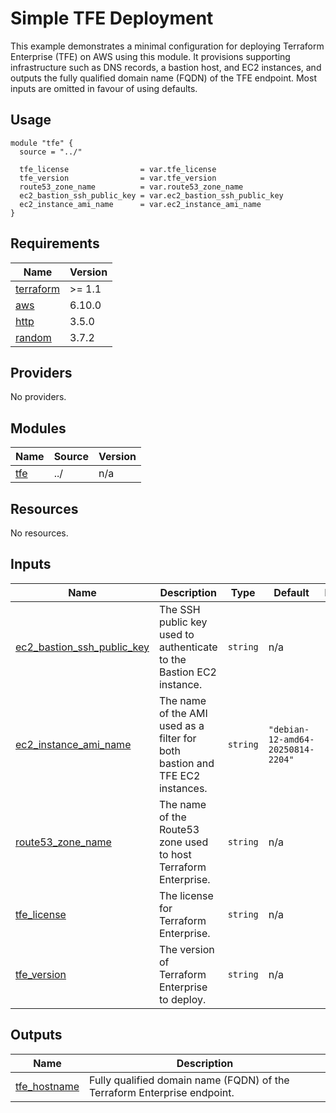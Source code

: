 # Simple TFE Deployment

This example demonstrates a minimal configuration for deploying Terraform 
Enterprise (TFE) on AWS using this module. It provisions supporting 
infrastructure such as DNS records, a bastion host, and EC2 instances, and 
outputs the fully qualified domain name (FQDN) of the TFE endpoint. Most
inputs are omitted in favour of using defaults.

## Usage

```hcl
module "tfe" {
  source = "../"

  tfe_license                = var.tfe_license
  tfe_version                = var.tfe_version
  route53_zone_name          = var.route53_zone_name
  ec2_bastion_ssh_public_key = var.ec2_bastion_ssh_public_key
  ec2_instance_ami_name      = var.ec2_instance_ami_name
}
```

<!-- BEGIN_TF_DOCS -->
## Requirements

| Name | Version |
|------|---------|
| <a name="requirement_terraform"></a> [terraform](#requirement\_terraform) | >= 1.1 |
| <a name="requirement_aws"></a> [aws](#requirement\_aws) | 6.10.0 |
| <a name="requirement_http"></a> [http](#requirement\_http) | 3.5.0 |
| <a name="requirement_random"></a> [random](#requirement\_random) | 3.7.2 |

## Providers

No providers.

## Modules

| Name | Source | Version |
|------|--------|---------|
| <a name="module_tfe"></a> [tfe](#module\_tfe) | ../ | n/a |

## Resources

No resources.

## Inputs

| Name | Description | Type | Default | Required |
|------|-------------|------|---------|:--------:|
| <a name="input_ec2_bastion_ssh_public_key"></a> [ec2\_bastion\_ssh\_public\_key](#input\_ec2\_bastion\_ssh\_public\_key) | The SSH public key used to authenticate to the Bastion EC2 instance. | `string` | n/a | yes |
| <a name="input_ec2_instance_ami_name"></a> [ec2\_instance\_ami\_name](#input\_ec2\_instance\_ami\_name) | The name of the AMI used as a filter for both bastion and TFE EC2 instances. | `string` | `"debian-12-amd64-20250814-2204"` | no |
| <a name="input_route53_zone_name"></a> [route53\_zone\_name](#input\_route53\_zone\_name) | The name of the Route53 zone used to host Terraform Enterprise. | `string` | n/a | yes |
| <a name="input_tfe_license"></a> [tfe\_license](#input\_tfe\_license) | The license for Terraform Enterprise. | `string` | n/a | yes |
| <a name="input_tfe_version"></a> [tfe\_version](#input\_tfe\_version) | The version of Terraform Enterprise to deploy. | `string` | n/a | yes |

## Outputs

| Name | Description |
|------|-------------|
| <a name="output_tfe_hostname"></a> [tfe\_hostname](#output\_tfe\_hostname) | Fully qualified domain name (FQDN) of the Terraform Enterprise endpoint. |
<!-- END_TF_DOCS -->
